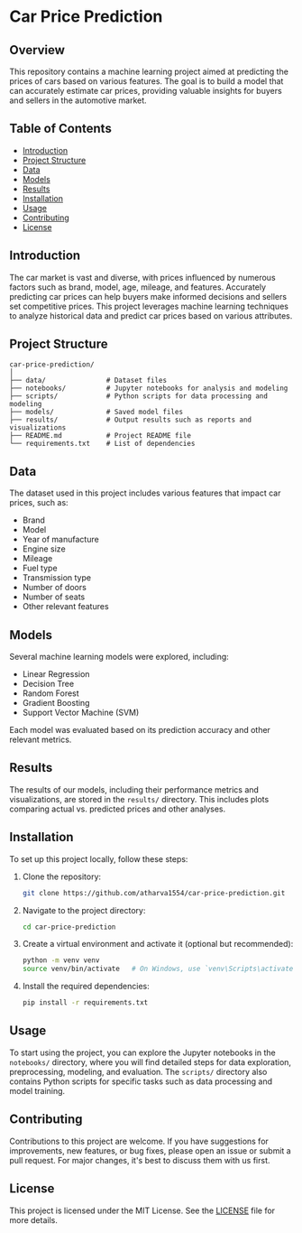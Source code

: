 

# Car Price Prediction

## Overview

This repository contains a machine learning project aimed at predicting the prices of cars based on various features. The goal is to build a model that can accurately estimate car prices, providing valuable insights for buyers and sellers in the automotive market.

## Table of Contents

- [Introduction](#introduction)
- [Project Structure](#project-structure)
- [Data](#data)
- [Models](#models)
- [Results](#results)
- [Installation](#installation)
- [Usage](#usage)
- [Contributing](#contributing)
- [License](#license)

## Introduction

The car market is vast and diverse, with prices influenced by numerous factors such as brand, model, age, mileage, and features. Accurately predicting car prices can help buyers make informed decisions and sellers set competitive prices. This project leverages machine learning techniques to analyze historical data and predict car prices based on various attributes.

## Project Structure

```
car-price-prediction/
│
├── data/               # Dataset files
├── notebooks/          # Jupyter notebooks for analysis and modeling
├── scripts/            # Python scripts for data processing and modeling
├── models/             # Saved model files
├── results/            # Output results such as reports and visualizations
├── README.md           # Project README file
└── requirements.txt    # List of dependencies
```

## Data

The dataset used in this project includes various features that impact car prices, such as:
- Brand
- Model
- Year of manufacture
- Engine size
- Mileage
- Fuel type
- Transmission type
- Number of doors
- Number of seats
- Other relevant features

## Models

Several machine learning models were explored, including:
- Linear Regression
- Decision Tree
- Random Forest
- Gradient Boosting
- Support Vector Machine (SVM)

Each model was evaluated based on its prediction accuracy and other relevant metrics.

## Results

The results of our models, including their performance metrics and visualizations, are stored in the `results/` directory. This includes plots comparing actual vs. predicted prices and other analyses.

## Installation

To set up this project locally, follow these steps:

1. Clone the repository:
   ```sh
   git clone https://github.com/atharva1554/car-price-prediction.git
   ```

2. Navigate to the project directory:
   ```sh
   cd car-price-prediction
   ```

3. Create a virtual environment and activate it (optional but recommended):
   ```sh
   python -m venv venv
   source venv/bin/activate   # On Windows, use `venv\Scripts\activate`
   ```

4. Install the required dependencies:
   ```sh
   pip install -r requirements.txt
   ```

## Usage

To start using the project, you can explore the Jupyter notebooks in the `notebooks/` directory, where you will find detailed steps for data exploration, preprocessing, modeling, and evaluation. The `scripts/` directory also contains Python scripts for specific tasks such as data processing and model training.

## Contributing

Contributions to this project are welcome. If you have suggestions for improvements, new features, or bug fixes, please open an issue or submit a pull request. For major changes, it's best to discuss them with us first.

## License

This project is licensed under the MIT License. See the [LICENSE](LICENSE) file for more details.

